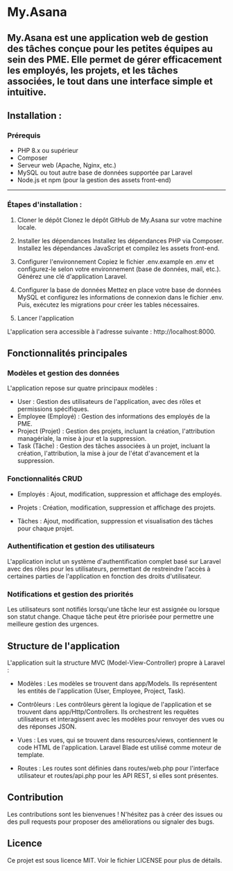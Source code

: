 # My.Asana

My.Asana est une application web de gestion des tâches conçue pour les petites équipes au sein des PME. Elle permet de gérer efficacement les employés, les projets, et les tâches associées, le tout dans une interface simple et intuitive.
---

## Installation :

### Prérequis

- PHP 8.x ou supérieur
- Composer
- Serveur web (Apache, Nginx, etc.)
- MySQL ou tout autre base de données supportée par Laravel
 - Node.js et npm (pour la gestion des assets front-end)

---
### Étapes d'installation :

1. Cloner le dépôt
Clonez le dépôt GitHub de My.Asana sur votre machine locale.

2. Installer les dépendances
Installez les dépendances PHP via Composer.
Installez les dépendances JavaScript et compilez les assets front-end.

3. Configurer l'environnement
Copiez le fichier .env.example en .env et configurez-le selon votre environnement (base de données, mail, etc.).
Générez une clé d'application Laravel.

4. Configurer la base de données
Mettez en place votre base de données MySQL et configurez les informations de connexion dans le fichier .env.
Puis, exécutez les migrations pour créer les tables nécessaires.

5. Lancer l'application

L'application sera accessible à l'adresse suivante : http://localhost:8000.

## Fonctionnalités principales

### Modèles et gestion des données

L'application repose sur quatre principaux modèles :

- User : Gestion des utilisateurs de l'application, avec des rôles et permissions spécifiques.
- Employee (Employé) : Gestion des informations des employés de la PME.
- Project (Projet) : Gestion des projets, incluant la création, l'attribution managériale, la mise à jour et la suppression.
- Task (Tâche) : Gestion des tâches associées à un projet, incluant la création, l'attribution, la mise à jour de l'état d'avancement et la suppression.


### Fonctionnalités CRUD

- Employés : Ajout, modification, suppression et affichage des employés.

- Projets : Création, modification, suppression et affichage des projets.

- Tâches : Ajout, modification, suppression et visualisation des tâches pour chaque projet.

### Authentification et gestion des utilisateurs

L'application inclut un système d'authentification complet basé sur Laravel avec des rôles pour les utilisateurs, permettant de restreindre l'accès à certaines parties de l'application en fonction des droits d'utilisateur.

### Notifications et gestion des priorités

Les utilisateurs sont notifiés lorsqu'une tâche leur est assignée ou lorsque son statut change. Chaque tâche peut être priorisée pour permettre une meilleure gestion des urgences.


## Structure de l'application

L'application suit la structure MVC (Model-View-Controller) propre à Laravel :

- Modèles : Les modèles se trouvent dans app/Models. Ils représentent les entités de l'application (User, Employee, Project, Task).

- Contrôleurs : Les contrôleurs gèrent la logique de l'application et se trouvent dans app/Http/Controllers. Ils orchestrent les requêtes utilisateurs et interagissent avec les modèles pour renvoyer des vues ou des réponses JSON.

- Vues : Les vues, qui se trouvent dans resources/views, contiennent le code HTML de l'application. Laravel Blade est utilisé comme moteur de template.

- Routes : Les routes sont définies dans routes/web.php pour l'interface utilisateur et routes/api.php pour les API REST, si elles sont présentes.


## Contribution

Les contributions sont les bienvenues ! N'hésitez pas à créer des issues ou des pull requests pour proposer des améliorations ou signaler des bugs.

## Licence

Ce projet est sous licence MIT. Voir le fichier LICENSE pour plus de détails.